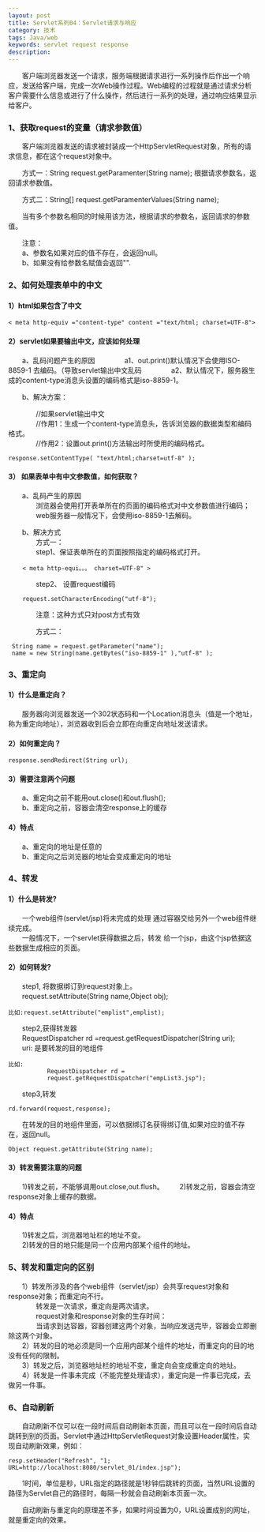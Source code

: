 ```yaml
---
layout: post
title: Servlet系列04：Servlet请求与响应
category: 技术
tags: Java/web
keywords: servlet request response
description:
---
```


　　客户端浏览器发送一个请求，服务端根据请求进行一系列操作后作出一个响应，发送给客户端，完成一次Web操作过程。Web编程的过程就是通过请求分析客户需要什么信息或进行了什么操作，然后进行一系列的处理，通过响应结果显示给客户。

### 1、获取request的变量（请求参数值）

　　客户端浏览器发送的请求被封装成一个HttpServletRequest对象，所有的请求信息，都在这个request对象中。

　　方式一：String request.getParamenter(String name);        根据请求参数名，返回请求参数值。

　　方式二：String[] request.getParamenterValues(String name);

　　当有多个参数名相同的时候用该方法，根据请求的参数名，返回请求的参数值。

　　注意：    
　　a、参数名如果对应的值不存在，会返回null。  
　　b、如果没有给参数名赋值会返回"".


### 2、如何处理表单中的中文

#### 1）html如果包含了中文

	< meta http-equiv ="content-type" content ="text/html; charset=UTF-8">

#### 2）servlet如果要输出中文，应该如何处理

　　a、乱码问题产生的原因
　　　　a1、out.print()默认情况下会使用ISO-8859-1 去编码。（导致servlet输出中文乱码
　　　　a2、默认情况下，服务器生成的content-type消息头设置的编码格式是iso-8859-1。

　　b、解决方案：

　　　　//如果servlet输出中文    
　　　　//作用1：生成一个content-type消息头，告诉浏览器的数据类型和编码格式。    
　　　　//作用2：设置out.print()方法输出时所使用的编码格式。

	response.setContentType( "text/html;charset=utf-8" );

#### 3） 如果表单中有中文参数值，如何获取？

　　a、乱码产生的原因  
　　　　浏览器会使用打开表单所在的页面的编码格式对中文参数值进行编码；   
　　　　web服务器一般情况下，会使用iso-8859-1去解码。

　　b、解决方式    
　　　　方式一：    
　　　　step1、保证表单所在的页面按照指定的编码格式打开。   

		< meta http-equi。。。 charset=UTF-8" >

　　　　step2、  设置request编码

		request.setCharacterEncoding("utf-8");  

　　　　注意：这种方式只对post方式有效

　　　　方式二：

	 String name = request.getParameter("name");
     name = new String(name.getBytes("iso-8859-1" ),"utf-8" );

### 3、重定向

#### 1）什么是重定向？

　　服务器向浏览器发送一个302状态码和一个Location消息头（值是一个地址，称为重定向地址），浏览器收到后会立即在向重定向地址发送请求。

#### 2）如何重定向？

	response.sendRedirect(String url);

#### 3）需要注意两个问题

　　a、重定向之前不能用out.close()和out.flush();       
　　b、重定向之前，容器会清空response上的缓存


#### 4）特点

　　a、重定向的地址是任意的        
　　b、重定向之后浏览器的地址会变成重定向的地址

### 4、转发

#### 1）什么是转发?
　　一个web组件(servlet/jsp)将未完成的处理 通过容器交给另外一个web组件继续完成。    
　　一般情况下，一个servlet获得数据之后，转发 给一个jsp，由这个jsp依据这些数据生成相应的页面。

#### 2）如何转发?

　　step1, 将数据绑订到request对象上。        
　　request.setAttribute(String name,Object obj);

	比如:request.setAttribute("emplist",emplist);

　　step2,获得转发器      
　　RequestDispatcher rd =request.getRequestDispatcher(String uri);          
　　uri: 是要转发的目的地组件       

	比如:
               RequestDispatcher rd =
               request.getRequestDispatcher("empList3.jsp");

　　step3,转发  

	rd.forward(request,response);   

　　在转发的目的地组件里面，可以依据绑订名获得绑订值,如果对应的值不存在，返回null。           

	Object request.getAttribute(String name);


#### 3）转发需要注意的问题

　　1)转发之前，不能够调用out.close,out.flush。
　　2)转发之前，容器会清空response对象上缓存的数据。

#### 4）特点

　　1)转发之后，浏览器地址栏的地址不变。    
　　2)转发的目的地只能是同一个应用内部某个组件的地址。

### 5、转发和重定向的区别

　　1）转发所涉及的各个web组件（servlet/jsp）会共享request对象和response对象；而重定向不行。        
　　　　转发是一次请求，重定向是两次请求。      
　　　　request对象和response对象的生存时间：        
　　　　当请求到达容器，容器创建这两个对象，当响应发送完毕，容器会立即删除这两个对象。          
　　2）转发的目的地必须是同一个应用内部某个组件的地址，而重定向的目的地没有任何的限制。                 
　　3）转发之后，浏览器地址栏的地址不变，重定向会变成重定向的地址。           
　　4）转发是一件事未完成（不能完整处理请求），重定向是一件事已完成，去做另一件事。            


### 6、自动刷新

　　自动刷新不仅可以在一段时间后自动刷新本页面，而且可以在一段时间后自动跳转到别的页面。Servlet中通过HttpServletRequest对象设置Header属性，实现自动刷新效果，例如：

	resp.setHeader("Refresh", "1; URL=http://localhost:8080/servlet_01/index.jsp");

　　1时间，单位是秒，URL指定的路径就是1秒钟后跳转的页面，当然URL设置的路径为Servlet自己的路径时，每隔一秒就会自动刷新本页面一次。

　　自动刷新与重定向的原理差不多，如果时间设置为0，URL设置成别的网址，就是重定向的效果。
